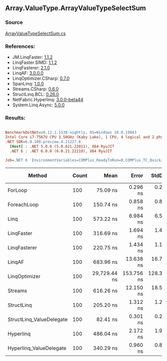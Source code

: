 ﻿## Array.ValueType.ArrayValueTypeSelectSum

### Source
[ArrayValueTypeSelectSum.cs](../LinqBenchmarks/Array/ValueType/ArrayValueTypeSelectSum.cs)

### References:
- JM.LinqFaster: [1.1.2](https://www.nuget.org/packages/JM.LinqFaster/1.1.2)
- LinqFaster.SIMD: [1.1.2](https://www.nuget.org/packages/LinqFaster.SIMD/1.0.3)
- LinqFasterer: [2.1.0](https://www.nuget.org/packages/LinqFasterer/2.1.0)
- LinqAF: [3.0.0.0](https://www.nuget.org/packages/LinqAF/3.0.0.0)
- LinqOptimizer.CSharp: [0.7.0](https://www.nuget.org/packages/LinqOptimizer.CSharp/0.7.0)
- SpanLinq: [1.0.0](https://www.nuget.org/packages/SpanLinq/1.0.0)
- Streams.CSharp: [0.6.0](https://www.nuget.org/packages/Streams.CSharp/0.6.0)
- StructLinq.BCL: [0.26.0](https://www.nuget.org/packages/StructLinq/0.26.0)
- NetFabric.Hyperlinq: [3.0.0-beta44](https://www.nuget.org/packages/NetFabric.Hyperlinq/3.0.0-beta44)
- System.Linq.Async: [5.0.0](https://www.nuget.org/packages/System.Linq.Async/5.0.0)

### Results:
``` ini

BenchmarkDotNet=v0.12.1.1538-nightly, OS=Windows 10.0.19043
Intel Core i7-7567U CPU 3.50GHz (Kaby Lake), 1 CPU, 4 logical and 2 physical cores
.NET SDK=6.0.100-preview.4.21227.6
  [Host] : .NET 5.0.6 (5.0.621.22011), X64 RyuJIT
  .NET 6 : .NET 6.0.0 (6.0.21.22210), X64 RyuJIT

Job=.NET 6  EnvironmentVariables=COMPlus_ReadyToRun=0,COMPlus_TC_QuickJitForLoops=1,COMPlus_TieredPGO=1  Runtime=.NET 6.0  

```
|                   Method | Count |         Mean |      Error |     StdDev |  Ratio | RatioSD |  Gen 0 | Gen 1 | Gen 2 | Allocated |
|------------------------- |------ |-------------:|-----------:|-----------:|-------:|--------:|-------:|------:|------:|----------:|
|                  ForLoop |   100 |     75.09 ns |   0.296 ns |   0.276 ns |   1.00 |    0.00 |      - |     - |     - |         - |
|              ForeachLoop |   100 |    150.74 ns |   0.858 ns |   0.843 ns |   2.01 |    0.01 |      - |     - |     - |         - |
|                     Linq |   100 |    573.22 ns |   6.984 ns |   6.533 ns |   7.63 |    0.08 | 0.0153 |     - |     - |      32 B |
|               LinqFaster |   100 |    316.69 ns |   1.694 ns |   1.414 ns |   4.22 |    0.02 |      - |     - |     - |         - |
|             LinqFasterer |   100 |    220.75 ns |   1.434 ns |   1.198 ns |   2.94 |    0.02 |      - |     - |     - |         - |
|                   LinqAF |   100 |    683.96 ns |  13.638 ns |  16.748 ns |   9.16 |    0.23 |      - |     - |     - |         - |
|            LinqOptimizer |   100 | 29,729.44 ns | 153.756 ns | 128.394 ns | 395.80 |    2.38 | 9.0332 |     - |     - |  18,930 B |
|                  Streams |   100 |    616.26 ns |  12.150 ns |  18.554 ns |   8.02 |    0.24 | 0.1717 |     - |     - |     360 B |
|               StructLinq |   100 |    205.20 ns |   1.312 ns |   1.227 ns |   2.73 |    0.02 | 0.0153 |     - |     - |      32 B |
| StructLinq_ValueDelegate |   100 |     82.41 ns |   0.301 ns |   0.267 ns |   1.10 |    0.00 |      - |     - |     - |         - |
|                Hyperlinq |   100 |    486.04 ns |   2.172 ns |   1.926 ns |   6.47 |    0.04 |      - |     - |     - |         - |
|  Hyperlinq_ValueDelegate |   100 |    340.29 ns |   0.960 ns |   0.851 ns |   4.53 |    0.02 |      - |     - |     - |         - |
